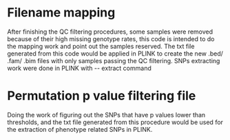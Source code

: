 # Filename mapping
After finishing the  QC filtering procedures, some samples were removed because of their high missing genotype rates, this code is intended to do the mapping work and point out the samples reserved. The txt file generated from this code would be applied in PLINK to create the new .bed/ .fam/ .bim files with only samples passing the QC filtering. SNPs extracting work were done in PLINK with -- extract command

# Permutation p value filtering file
Doing the work of figuring out the SNPs that have p values lower than thresholds, and the txt file generated from this procedure would be used for the extraction of phenotype related SNPs in PLINK. 
 


